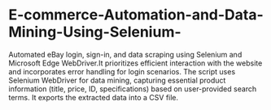 # E-commerce-Automation-and-Data-Mining-Using-Selenium-
Automated eBay login, sign-in, and data scraping using Selenium and Microsoft Edge WebDriver.It prioritizes efficient interaction with the website and incorporates error handling for login scenarios. The script uses Selenium WebDriver for data mining, capturing essential product information (title, price, ID, specifications) based on user-provided search terms. It exports the extracted data into a CSV file.
